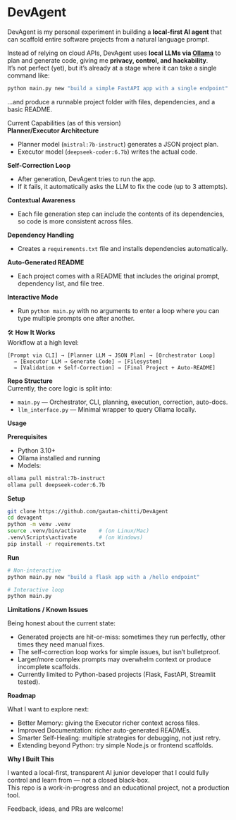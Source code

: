 # DevAgent

DevAgent is my personal experiment in building a **local-first AI agent** that can scaffold entire software projects from a natural language prompt.

Instead of relying on cloud APIs, DevAgent uses **local LLMs via [Ollama](https://ollama.ai/)** to plan and generate code, giving me **privacy, control, and hackability**.  
It’s not perfect (yet), but it’s already at a stage where it can take a single command like:

```bash
python main.py new "build a simple FastAPI app with a single endpoint"
```

…and produce a runnable project folder with files, dependencies, and a basic README.

Current Capabilities (as of this version)  
**Planner/Executor Architecture**

- Planner model (`mistral:7b-instruct`) generates a JSON project plan.
- Executor model (`deepseek-coder:6.7b`) writes the actual code.

**Self-Correction Loop**

- After generation, DevAgent tries to run the app.
- If it fails, it automatically asks the LLM to fix the code (up to 3 attempts).

**Contextual Awareness**

- Each file generation step can include the contents of its dependencies, so code is more consistent across files.

**Dependency Handling**

- Creates a `requirements.txt` file and installs dependencies automatically.

**Auto-Generated README**

- Each project comes with a README that includes the original prompt, dependency list, and file tree.

**Interactive Mode**

- Run `python main.py` with no arguments to enter a loop where you can type multiple prompts one after another.

🛠️ **How It Works**  
Workflow at a high level:

```
[Prompt via CLI] → [Planner LLM → JSON Plan] → [Orchestrator Loop]
  → [Executor LLM → Generate Code] → [Filesystem]
  → [Validation + Self-Correction] → [Final Project + Auto-README]
```

**Repo Structure**  
Currently, the core logic is split into:

- `main.py` — Orchestrator, CLI, planning, execution, correction, auto-docs.
- `llm_interface.py` — Minimal wrapper to query Ollama locally.

**Usage**

**Prerequisites**

- Python 3.10+
- Ollama installed and running
- Models:

```bash
ollama pull mistral:7b-instruct
ollama pull deepseek-coder:6.7b
```

**Setup**

```bash
git clone https://github.com/gautam-chitti/DevAgent
cd devagent
python -m venv .venv
source .venv/bin/activate    # (on Linux/Mac)
.venv\Scripts\activate       # (on Windows)
pip install -r requirements.txt
```

**Run**

```bash
# Non-interactive
python main.py new "build a flask app with a /hello endpoint"

# Interactive loop
python main.py
```

**Limitations / Known Issues**

Being honest about the current state:

- Generated projects are hit-or-miss: sometimes they run perfectly, other times they need manual fixes.
- The self-correction loop works for simple issues, but isn’t bulletproof.
- Larger/more complex prompts may overwhelm context or produce incomplete scaffolds.
- Currently limited to Python-based projects (Flask, FastAPI, Streamlit tested).

**Roadmap**

What I want to explore next:

- Better Memory: giving the Executor richer context across files.
- Improved Documentation: richer auto-generated READMEs.
- Smarter Self-Healing: multiple strategies for debugging, not just retry.
- Extending beyond Python: try simple Node.js or frontend scaffolds.

**Why I Built This**

I wanted a local-first, transparent AI junior developer that I could fully control and learn from — not a closed black-box.  
This repo is a work-in-progress and an educational project, not a production tool.

Feedback, ideas, and PRs are welcome!
